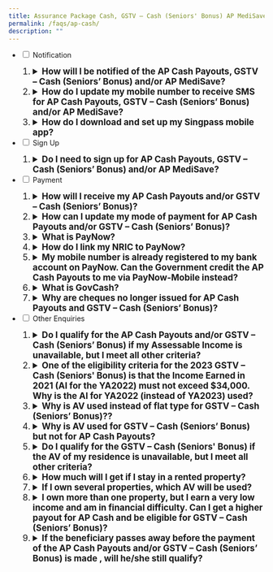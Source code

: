 ```yaml
---
title: Assurance Package Cash, GSTV – Cash (Seniors' Bonus) AP MediSave
permalink: /faqs/ap-cash/
description: ""
---
```



<ul class="jekyllcodex_accordion">
  <li>
    <input type="checkbox" id="accordion1">
    <label for="accordion1">Notification</label>
    <div>
       <ol>
        <li class="Numbering" style="font-size:17px"><details>
		<summary><b>How will I be notified of the AP Cash Payouts, GSTV – Cash (Seniors’ Bonus) and/or AP MediSave?</b></summary><br>You will receive a message in the inbox of your Singpass app after payment has been made in December for AP Cash Payouts and in February for GSTV – Cash (Seniors’ Bonus) and AP MediSave.  Please turn on your notifications for the app so that you will not miss any alerts and messages. <br><br>
If you do not have the Singpass app, an SMS will be sent to your Singpass-registered mobile number.<br><br>
For AP MediSave, individuals aged 20 years old and below who may not have their own Singpass account will be notified via letters sent to their parent’s/guardian’s residential address. 
<br><br>
			 </details></li>
				<li class="Numbering" style="font-size:17px"><details><summary><b>How do I update my mobile number to receive SMS for AP Cash Payouts, GSTV – Cash (Seniors’ Bonus) and/or AP MediSave? </b></summary><br>To update your mobile number to receive SMS for AP Cash Payouts, GSTV – Cash (Seniors’ Bonus) and/or AP MediSave, please log in to your Singpass account at the <a class="hyperlink" href="https://www.singpass.gov.sg/"> Singpass website</a>.<br><br>For AP MediSave, eligible children without SingPass will be notified via letters sent to their parent's/guardian's residential address.<br><br>
			</details></li>
				 <li class="Numbering" style="font-size:17px"><details><summary><b>How do I download and set up my Singpass mobile app?</b></summary><br>You can download the Singpass app at the <a class="hyperlink" href="https://www.singpass.gov.sg/"> Singpass website</a>.<br></details></li>	 </ol>
    </div>
					</li>  

  <li>
    <input type="checkbox" id="accordion2">
    <label for="accordion2">Sign Up</label>
    <div>
       <ol>
        <li class="Numbering" style="font-size:17px"><details>
		<summary><b>Do I need to sign up for AP Cash Payouts, GSTV – Cash (Seniors’ Bonus) and/or AP MediSave?</b></summary><br>You will automatically receive your AP Cash Payouts, GSTV – Cash (Seniors’ Bonus) and/or AP MediSave if you are eligible. No action is required on your part.<br><br>
				</details></li>  
      </ol>
    </div>
  <li>
    <input type="checkbox" id="accordion3">
    <label for="accordion3">Payment</label>
    <div>
      <ol>
        <li class="Numbering" style="font-size:17px"><details><summary><b>How will I receive my AP Cash Payouts and/or GSTV – Cash (Seniors’ Bonus)? </b></summary><br>You will receive your AP Cash Payouts and/or GSTV – Cash (Seniors’ Bonus) via your PayNow-NRIC linked bank account. <br><br>If you do not have a PayNow-NRIC-linked bank account but have provided your DBS/POSB, OCBC or UOB bank account number to the Government previously, you will receive your AP Cash Payouts and/or GSTV – Cash (Seniors’ Bonus) via bank transfer. You can check and update your bank account details registered with us by logging in to our <a class="hyperlink" href="https://www.govpayouts.gov.sg/cds/ap/login" >e-services</a> with your Singpass.<br><br> Otherwise, the cash payout will be credited to you via <a class="hyperlink" href="/files/GC insert.pdf">GovCash</a>. You are therefore encouraged to link your NRIC to PayNow to receive your payouts earlier. <br><br>
</details></li>
				  <li class="Numbering" style="font-size:17px"><details><summary><b>How can I update my mode of payment for AP Cash Payouts and/or GSTV – Cash (Seniors’ Bonus)?</b></summary><br>You are encouraged to register for PayNow-NRIC with your bank to receive your AP Cash Payouts and/or GSTV – Cash (Seniors’ Bonus)?payouts earlier. Otherwise, you can update your bank account details by logging in to our <a class="hyperlink" href="https://www.govpayouts.gov.sg/cds/ap/login" >e-services</a> with your Singpass.  Only bank account details received by XX December 2022 would be used for crediting by XX December 2022. <br><br>Payment instructions received from XX December 2022 will be used for future government payouts.<br><br>
</details></li> <li class="Numbering" style="font-size:17px"><details><summary><b>What is PayNow?</b></summary><br>PayNow is a secure funds transfer service that allows customers to receive money into their participating bank account via NRIC/FIN and/or mobile number. The 10 participating banks in Singapore are: Bank of China, Citibank Singapore Limited, DBS Bank/POSB, HSBC, Industrial and Commercial Bank of China, Maybank, OCBC Bank, Standard Chartered Bank, United Overseas Bank, and CIMB Bank Berhad.<br><br>With PayNow, the recipient's bank information will be kept private. The sender only needs to use the recipient's mobile number or NRIC/FIN to send money. This applies to individuals and organisations (i.e. private firms and government agencies).<br><br>
</details></li> <li class="Numbering" style="font-size:17px"><details><summary><b>How do I link my NRIC to PayNow? </b></summary><br>You may follow the following steps:<br>
1. Choose your preferred bank account to receive money.<br>
2. Log in to your Internet banking or mobile banking app. <br>
3. Register for PayNow-NRIC. <br><br>
You may also refer to your respective bank's website for specific details on how to link your NRIC to PayNow. If you do not have internet or mobile banking, you can contact your bank directly to register for PayNow-NRIC.<br><br>
</details></li><li class="Numbering" style="font-size:17px"><details><summary><b>My mobile number is already registered to my bank account on PayNow. Can the Government credit the AP Cash Payouts   to me via PayNow-Mobile instead?</b></summary><br>We can only credit your AP Cash Payouts to you via PayNow-NRIC. Mobile numbers are not unique to the individual and may be subject to change. To ensure that the money is credited to the correct recipient, only NRIC will be accepted as the proxy for government payments via PayNow.
<br><br>
Eligible Singaporeans who have linked their NRIC to PayNow will receive the payouts in their PayNow-NRIC-linked bank account.<br><br>
</details></li> <li class="Numbering" style="font-size:17px"><details>
		<summary><b>What is GovCash?</b></summary><br>GovCash is a new payment mode that allows Singapore citizens to receive their payouts from Government agencies more quickly and conveniently. Singaporeans can withdraw their Government payouts in cash from over 500 OCBC ATMs located across Singapore. <br><br>
Previously, cheque recipients would have to deposit the cheques or encash them over the bank counters. GovCash allows them to receive their payouts at the OCBC ATM immediately at any time of the day. They are no longer restricted by the bank's operating hours. Singaporeans who prefer to seek assistance with their GovCash withdrawals can visit the ATMs located within OCBC's branches during operating hours, where OCBC Digital Ambassadors will be present to guide them. In addition, GovCash also allows recipients to use the scan-and-pay function and PayNow transfer option through the LifeSG mobile app.<br><br>
GovCash will replace GST Voucher cheques from 2022 onwards. <br><br>For enquiries related to withdrawal of GSTV payout via GovCash, please refer to the <a class="hyperlink" href="https://cpf-gstvoucher-staging.netlify.app/govcash"> GovCash FAQs</a>. <br><br>
</details></li><li class="Numbering" style="font-size:17px"><details><summary><b>Why are cheques no longer issued for AP Cash Payouts and GSTV – Cash (Seniors’ Bonus)?</b></summary><br>GovCash will replace cheques from 2022 onwards to allow Singapore citizens to receive their payouts more quickly and conveniently.<br><br>Previously, cheque recipients would have to deposit the cheques or encash them over the bank counters. GovCash allows them to receive their payouts at the OCBC ATMs islandwide immediately at any time of the day. They are no longer restricted by the OCBC bank's operating hours. Singaporeans who prefer to seek assistance with their GovCash withdrawals can visit the ATMs located within OCBC's branches during operating hours, where OCBC Digital Ambassadors will be present to guide them. In addition, GovCash also allows recipients to use the scan-and-pay function and PayNow transfer option through the LifeSG mobile app.<br><br>
</details>
				</li>
				</ol>
    </div>
  </li>
<li>
    <input type="checkbox" id="accordion4">
    <label for="accordion4">Other Enquiries</label>
    <div>
      <ol>
        <li class="Numbering" style="font-size:17px"><details><summary><b>Do I qualify for the AP Cash Payouts and/or GSTV – Cash (Seniors’ Bonus) if my Assessable Income is unavailable, but I meet all other criteria? </b></summary><br>If your AI is unavailable because you have not yet filed your income tax returns, please call IRAS at 1800 356 8300. Once your AI for YA2021 has been finalised by IRAS, we will notify you if you are eligible for the 2022 GSTV.<br><br>
</details></li><li class="Numbering" style="font-size:17px"><details><summary><b>One of the eligibility criteria for the 2023 GSTV – Cash (Seniors' Bonus) is that the Income Earned in 2021 (AI for the YA2022) must not exceed $34,000. Why is the AI for YA2022 (instead of YA2023) used?</b></summary><br>For Singaporeans to receive their 2023 GSTV – Cash (Seniors' Bonus) by February 2023, we assess the eligibility based on Income Earned for 2021 (AI for YA2022) which is the latest tax assessment available. <br><br>
</details></li><li class="Numbering" style="font-size:17px"><details><summary><b>Why is AV used instead of flat type for GSTV – Cash (Seniors’ Bonus)??</b></summary><br>AV is currently used as a proxy for wealth and family support. While it is not a perfect measure, it remains a reasonable and best available proxy for the financial resources available to the individual, including from immediate family members that reside with this individual.<br><br>
</details></li><li class="Numbering" style="font-size:17px"><details><summary><b>Why is AV used for GSTV – Cash (Seniors’ Bonus) but not for AP Cash Payouts?</b></summary><br>Our social support schemes are generally means-tested to ensure support is targeted. The approach of using both AI and AV allows us to better target the support to those who are in need of greater help.<br><br>For AP Cash, the payouts are meant for all adult Singaporeans to cushion the impact of the GST increase. Lower-income Singaporeans and those who do not own more than one property will receive higher cash payouts. <br><br>
</details></li><li class="Numbering" style="font-size:17px"><details><summary><b>Do I qualify for the GSTV – Cash (Seniors' Bonus) if the AV of my residence is unavailable, but I meet all other criteria?</b></summary><br>The AV is based on IRAS’ property tax assessment. If you have not received your property tax notification for 2022, the AV of your residence may not have been available at the point of determining the allotment for the 2023 GSTV – Cash (Seniors' Bonus).<br><br>You may contact us at 1800 2222 888 or log in to the <a class="hyperlink" href="https://www.govpayouts.gov.sg/cds/gstv/login"> e-services </a> with your Singpass to update us when the AV of your residence is available.<br><br>
</details></li><li class="Numbering" style="font-size:17px"><details><summary><b>How much will I get if I stay in a rented property?</b></summary><br>The amount of GSTV – Cash (Seniors' Bonus) you get depends on the AV of your place of residence as stated on your NRIC as at 31 December 2022, regardless of whether you own or rent the property.<br><br>
				</details></li><li class="Numbering" style="font-size:17px"><details><summary><b>If I own several properties, which AV will be used?</b></summary><br>Those who own more than one property will be eligible for AP Cash Payouts but not the GSTV – Cash (Seniors’ Bonus).  Such properties may include shophouses, private residential properties or non-residential properties such as commercial or industrial properties.<br><br>
				</details></li><li class="Numbering" style="font-size:17px"><details><summary><b>I own more than one property, but I earn a very low income and am in financial difficulty. Can I get a higher payout for AP Cash and be eligible for GSTV – Cash (Seniors’ Bonus)?</b></summary><br>We will consider such cases on a case-by-case basis. You may log in to the <a class="hyperlink" href="https://www.govpayouts.gov.sg/cds/ap/login"> e-services </a> with your Singpass and write in to us. <br><br>If you require further assistance, you may approach any Social Ser vice Office (SSO) within your vicinity who may be able to advise you on the available assistance based on your situation, and provide you with the necessary assistance. You may wish to visit <a class="hyperlink" href="https://www.msf.gov.sg/dfcs/sso/"> the website</a> to locate the nearest SSO to you.<br><br>
				</details></li><li class="Numbering" style="font-size:17px"><details><summary><b>If the beneficiary passes away before the payment of the AP Cash Payouts and/or GSTV – Cash (Seniors’ Bonus) is made , will he/she still qualify?</b></summary><br>No. The GSTV – Cash and/or  GSTV – MediSave is only paid out to Singapore citizens who are alive.<br><br>
</details></li>
       </ol>
    </div>
  </li>